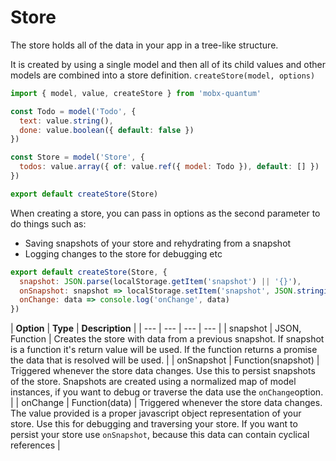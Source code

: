 # Store

The store holds all of the data in your app in a tree-like structure.

It is created by using a single model and then all of its child values and other models are combined into a store definition. `createStore(model, options)`

```javascript
import { model, value, createStore } from 'mobx-quantum'

const Todo = model('Todo', {
  text: value.string(),
  done: value.boolean({ default: false })
})

const Store = model('Store', {
  todos: value.array({ of: value.ref({ model: Todo }), default: [] })
})

export default createStore(Store)
```

When creating a store, you can pass in options as the second parameter to do things such as:

* Saving snapshots of your store and rehydrating from a snapshot
* Logging changes to the store for debugging etc

```javascript
export default createStore(Store, {
  snapshot: JSON.parse(localStorage.getItem('snapshot') || '{}'),
  onSnapshot: snapshot => localStorage.setItem('snapshot', JSON.stringify(snapshot)),
  onChange: data => console.log('onChange', data)
})
```

| **Option** | **Type** | **Description** |
| --- | --- | --- | --- |
| snapshot | JSON, Function | Creates the store with data from a previous snapshot. If snapshot is a function it's return value will be used. If the function returns a promise the data that is resolved will be used. |
| onSnapshot | Function\(snapshot\) | Triggered whenever the store data changes. Use this to persist snapshots of the store. Snapshots are created using a normalized map of model instances, if you want to debug or traverse the data use the `onChange`option. |
| onChange | Function\(data\) | Triggered whenever the store data changes. The value provided is a proper javascript object representation of your store. Use this for debugging and traversing your store. If you want to persist your store use `onSnapshot`, because this data can contain cyclical references |

